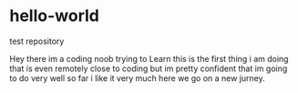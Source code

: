 # hello-world
test repository


Hey there im a coding noob trying to Learn this is the first thing i am doing that is even remotely close to coding but im pretty confident that im going to do very well so far i like it very much here we go on a new jurney.
